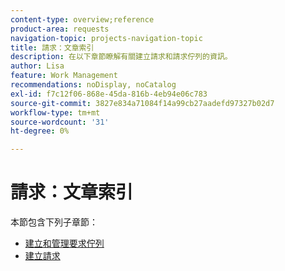 ```yaml
---
content-type: overview;reference
product-area: requests
navigation-topic: projects-navigation-topic
title: 請求：文章索引
description: 在以下章節瞭解有關建立請求和請求佇列的資訊。
author: Lisa
feature: Work Management
recommendations: noDisplay, noCatalog
exl-id: f7c12f06-868e-45da-816b-4eb94e06c783
source-git-commit: 3827e834a71084f14a99cb27aadefd97327b02d7
workflow-type: tm+mt
source-wordcount: '31'
ht-degree: 0%

---
```


# 請求：文章索引

<!-- Audited: 5/2025 -->

本節包含下列子章節：

* [建立和管理要求佇列](../../manage-work/requests/create-and-manage-request-queues/create-manage-request-queues.md)
* [建立請求](../../manage-work/requests/create-requests/create-requests.md)

